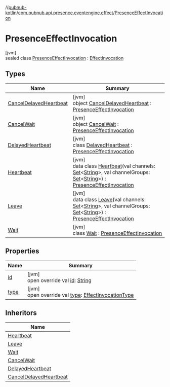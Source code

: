 //[pubnub-kotlin](../../../index.md)/[com.pubnub.api.presence.eventengine.effect](../index.md)/[PresenceEffectInvocation](index.md)

# PresenceEffectInvocation

[jvm]\
sealed class [PresenceEffectInvocation](index.md) : [EffectInvocation](../../com.pubnub.api.eventengine/-effect-invocation/index.md)

## Types

| Name | Summary |
|---|---|
| [CancelDelayedHeartbeat](-cancel-delayed-heartbeat/index.md) | [jvm]<br>object [CancelDelayedHeartbeat](-cancel-delayed-heartbeat/index.md) : [PresenceEffectInvocation](index.md) |
| [CancelWait](-cancel-wait/index.md) | [jvm]<br>object [CancelWait](-cancel-wait/index.md) : [PresenceEffectInvocation](index.md) |
| [DelayedHeartbeat](-delayed-heartbeat/index.md) | [jvm]<br>class [DelayedHeartbeat](-delayed-heartbeat/index.md) : [PresenceEffectInvocation](index.md) |
| [Heartbeat](-heartbeat/index.md) | [jvm]<br>data class [Heartbeat](-heartbeat/index.md)(val channels: [Set](https://kotlinlang.org/api/latest/jvm/stdlib/kotlin.collections/-set/index.html)&lt;[String](https://kotlinlang.org/api/latest/jvm/stdlib/kotlin/-string/index.html)&gt;, val channelGroups: [Set](https://kotlinlang.org/api/latest/jvm/stdlib/kotlin.collections/-set/index.html)&lt;[String](https://kotlinlang.org/api/latest/jvm/stdlib/kotlin/-string/index.html)&gt;) : [PresenceEffectInvocation](index.md) |
| [Leave](-leave/index.md) | [jvm]<br>data class [Leave](-leave/index.md)(val channels: [Set](https://kotlinlang.org/api/latest/jvm/stdlib/kotlin.collections/-set/index.html)&lt;[String](https://kotlinlang.org/api/latest/jvm/stdlib/kotlin/-string/index.html)&gt;, val channelGroups: [Set](https://kotlinlang.org/api/latest/jvm/stdlib/kotlin.collections/-set/index.html)&lt;[String](https://kotlinlang.org/api/latest/jvm/stdlib/kotlin/-string/index.html)&gt;) : [PresenceEffectInvocation](index.md) |
| [Wait](-wait/index.md) | [jvm]<br>class [Wait](-wait/index.md) : [PresenceEffectInvocation](index.md) |

## Properties

| Name | Summary |
|---|---|
| [id](id.md) | [jvm]<br>open override val [id](id.md): [String](https://kotlinlang.org/api/latest/jvm/stdlib/kotlin/-string/index.html) |
| [type](type.md) | [jvm]<br>open override val [type](type.md): [EffectInvocationType](../../com.pubnub.api.eventengine/-effect-invocation-type/index.md) |

## Inheritors

| Name |
|---|
| [Heartbeat](-heartbeat/index.md) |
| [Leave](-leave/index.md) |
| [Wait](-wait/index.md) |
| [CancelWait](-cancel-wait/index.md) |
| [DelayedHeartbeat](-delayed-heartbeat/index.md) |
| [CancelDelayedHeartbeat](-cancel-delayed-heartbeat/index.md) |
